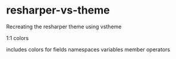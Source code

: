 # resharper-vs-theme

Recreating the resharper theme using vstheme

1:1 colors

includes colors for
fields
namespaces
variables
member operators

